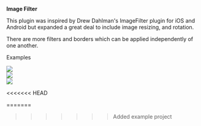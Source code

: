 <b>Image Filter</b>

This plugin was inspired by Drew Dahlman's ImageFilter plugin for iOS and Android but expanded a great deal to include image resizing, and rotation.

There are more filters and borders which can be applied independently of one another. 

Examples

<img src='http://i.imgur.com/KpuCC.png'/>

<br/>

<img src='http://i.imgur.com/p5GKj.png'/>

<br/>

<img src='http://i.imgur.com/zl9As.png'/>

<<<<<<< HEAD

=======
>>>>>>> Added example project
